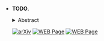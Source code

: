 - **TODO**.
    <details span>
    <summary>Abstract</summary>
    TODO

    <div align=center><img src="./assets/data/TODO.png" width="100%" /></div>
    </details>

    [![arXiv](https://img.shields.io/badge/arXiv-TODO-b31b1b.svg)](https://arxiv.org/abs/TODO) [![WEB Page](https://img.shields.io/badge/Project-Page-159957.svg)](TODO) [![WEB Page](https://img.shields.io/badge/Github-Page-159957.svg)](TODO)